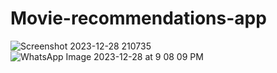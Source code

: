 # Movie-recommendations-app
![Screenshot 2023-12-28 210735](https://github.com/sanjaymalladi/Movie-recommendations-app/assets/90630461/69c643d2-15d5-4ea0-80ca-b355282fb8b0)
![WhatsApp Image 2023-12-28 at 9 08 09 PM](https://github.com/sanjaymalladi/Movie-recommendations-app/assets/90630461/acfd90b6-8d68-4a96-a265-a9ab57d75589)
